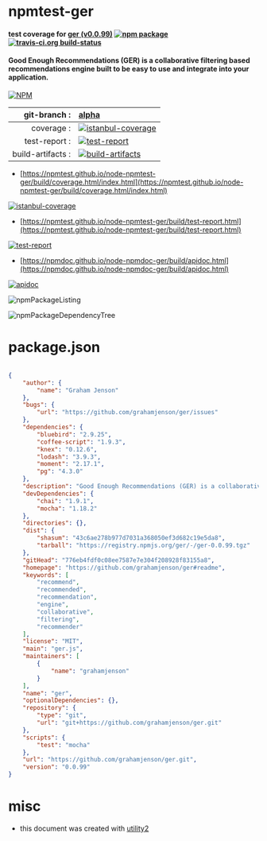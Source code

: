 # npmtest-ger

#### test coverage for  [ger (v0.0.99)](https://github.com/grahamjenson/ger#readme)  [![npm package](https://img.shields.io/npm/v/npmtest-ger.svg?style=flat-square)](https://www.npmjs.org/package/npmtest-ger) [![travis-ci.org build-status](https://api.travis-ci.org/npmtest/node-npmtest-ger.svg)](https://travis-ci.org/npmtest/node-npmtest-ger)

#### Good Enough Recommendations (GER) is a collaborative filtering based recommendations engine built to be easy to use and integrate into your application.

[![NPM](https://nodei.co/npm/ger.png?downloads=true&downloadRank=true&stars=true)](https://www.npmjs.com/package/ger)

| git-branch : | [alpha](https://github.com/npmtest/node-npmtest-ger/tree/alpha)|
|--:|:--|
| coverage : | [![istanbul-coverage](https://npmtest.github.io/node-npmtest-ger/build/coverage.badge.svg)](https://npmtest.github.io/node-npmtest-ger/build/coverage.html/index.html)|
| test-report : | [![test-report](https://npmtest.github.io/node-npmtest-ger/build/test-report.badge.svg)](https://npmtest.github.io/node-npmtest-ger/build/test-report.html)|
| build-artifacts : | [![build-artifacts](https://npmtest.github.io/node-npmtest-ger/glyphicons_144_folder_open.png)](https://github.com/npmtest/node-npmtest-ger/tree/gh-pages/build)|

- [https://npmtest.github.io/node-npmtest-ger/build/coverage.html/index.html](https://npmtest.github.io/node-npmtest-ger/build/coverage.html/index.html)

[![istanbul-coverage](https://npmtest.github.io/node-npmtest-ger/build/screenCapture.buildCi.browser.%252Ftmp%252Fbuild%252Fcoverage.lib.html.png)](https://npmtest.github.io/node-npmtest-ger/build/coverage.html/index.html)

- [https://npmtest.github.io/node-npmtest-ger/build/test-report.html](https://npmtest.github.io/node-npmtest-ger/build/test-report.html)

[![test-report](https://npmtest.github.io/node-npmtest-ger/build/screenCapture.buildCi.browser.%252Ftmp%252Fbuild%252Ftest-report.html.png)](https://npmtest.github.io/node-npmtest-ger/build/test-report.html)

- [https://npmdoc.github.io/node-npmdoc-ger/build/apidoc.html](https://npmdoc.github.io/node-npmdoc-ger/build/apidoc.html)

[![apidoc](https://npmdoc.github.io/node-npmdoc-ger/build/screenCapture.buildCi.browser.%252Ftmp%252Fbuild%252Fapidoc.html.png)](https://npmdoc.github.io/node-npmdoc-ger/build/apidoc.html)

![npmPackageListing](https://npmtest.github.io/node-npmtest-ger/build/screenCapture.npmPackageListing.svg)

![npmPackageDependencyTree](https://npmtest.github.io/node-npmtest-ger/build/screenCapture.npmPackageDependencyTree.svg)



# package.json

```json

{
    "author": {
        "name": "Graham Jenson"
    },
    "bugs": {
        "url": "https://github.com/grahamjenson/ger/issues"
    },
    "dependencies": {
        "bluebird": "2.9.25",
        "coffee-script": "1.9.3",
        "knex": "0.12.6",
        "lodash": "3.9.3",
        "moment": "2.17.1",
        "pg": "4.3.0"
    },
    "description": "Good Enough Recommendations (GER) is a collaborative filtering based recommendations engine built to be easy to use and integrate into your application.",
    "devDependencies": {
        "chai": "1.9.1",
        "mocha": "1.18.2"
    },
    "directories": {},
    "dist": {
        "shasum": "43c6ae278b977d7031a368050ef3d682c19e5da8",
        "tarball": "https://registry.npmjs.org/ger/-/ger-0.0.99.tgz"
    },
    "gitHead": "776eb4fdf0c08ee7587e7e304f208928f83155a8",
    "homepage": "https://github.com/grahamjenson/ger#readme",
    "keywords": [
        "recommend",
        "recommended",
        "recommendation",
        "engine",
        "collaborative",
        "filtering",
        "recommender"
    ],
    "license": "MIT",
    "main": "ger.js",
    "maintainers": [
        {
            "name": "grahamjenson"
        }
    ],
    "name": "ger",
    "optionalDependencies": {},
    "repository": {
        "type": "git",
        "url": "git+https://github.com/grahamjenson/ger.git"
    },
    "scripts": {
        "test": "mocha"
    },
    "url": "https://github.com/grahamjenson/ger.git",
    "version": "0.0.99"
}
```



# misc
- this document was created with [utility2](https://github.com/kaizhu256/node-utility2)
